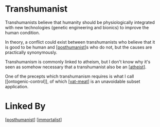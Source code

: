 # Transhumanist

Transhumanists believe that humanity should be physiologically integrated with new technologies (genetic engineering and bionics) to improve the human condition.

In theory, a conflict could exist between transhumanists who believe that it is good to be human and [[posthumanist]]s who do not, but the causes are practically synonymously.

Transhumanism is commonly linked to atheism, but I don't know why it's seen as somehow necessary that a transhumanist also be an [[atheist]].

One of the precepts which transhumanism requires is what I call [[ontogenic-control]], of which [[vat-meat]] is an unavoidable subset application.
# Linked By
[[posthumanist]]
[[immortalist]]

[//begin]: # "Autogenerated link references for markdown compatibility"
[posthumanist]: posthumanist "Posthumanist"
[atheist]: atheist "Atheist"
[vat-meat]: vat-meat "Vat Meat"
[immortalist]: immortalist "Immortalist"
[//end]: # "Autogenerated link references"